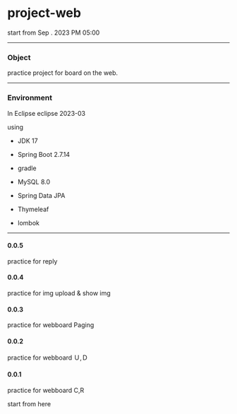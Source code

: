 # project-web

  start from Sep . 2023 PM 05:00

****
### Object

practice project for board on the web.

****
### Environment
  In Eclipse eclipse 2023-03

  using 

  
- JDK 17

  
- Spring Boot 2.7.14


- gradle


- MySQL 8.0


- Spring Data JPA

  
- Thymeleaf


- lombok



****

#### 0.0.5


practice for reply


#### 0.0.4


practice for img upload & show img


#### 0.0.3


practice for webboard Paging


#### 0.0.2


practice for webboard Ｕ,Ｄ


#### 0.0.1

practice for webboard C,R


start from here
